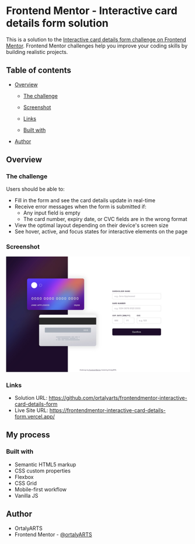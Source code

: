 # Frontend Mentor - Interactive card details form solution

This is a solution to the [Interactive card details form challenge on Frontend Mentor](https://www.frontendmentor.io/challenges/interactive-card-details-form-XpS8cKZDWw). Frontend Mentor challenges help you improve your coding skills by building realistic projects. 

## Table of contents

- [Overview](#overview)
  - [The challenge](#the-challenge)
  - [Screenshot](#screenshot)
  - [Links](#links)

  - [Built with](#built-with)

- [Author](#author)


## Overview

### The challenge

Users should be able to:

- Fill in the form and see the card details update in real-time
- Receive error messages when the form is submitted if:
  - Any input field is empty
  - The card number, expiry date, or CVC fields are in the wrong format
- View the optimal layout depending on their device's screen size
- See hover, active, and focus states for interactive elements on the page

### Screenshot

![](./images/screenshot.jpg)



### Links

- Solution URL: https://github.com/ortalyarts/frontendmentor-interactive-card-details-form
- Live Site URL: https://frontendmentor-interactive-card-details-form.vercel.app/

## My process

### Built with

- Semantic HTML5 markup
- CSS custom properties
- Flexbox
- CSS Grid
- Mobile-first workflow
- Vanilla JS


## Author

- OrtalyARTS
- Frontend Mentor - [@ortalyARTS](https://www.frontendmentor.io/profile/ortalyARTS)

